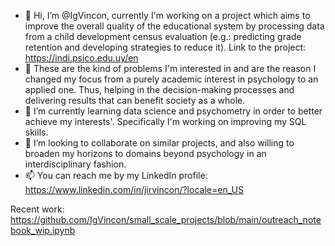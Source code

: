 - 👋 Hi, I’m @IgVincon, currently I'm working on a project which aims to improve the overall quality of the educational system
by processing data from a child development census evaluation (e.g.: predicting grade retention and developing strategies to reduce it). 
Link to the project: https://indi.psico.edu.uy/en
- 👀 These are the kind of problems I'm interested in and are the reason I changed my focus from a purely academic interest in psychology
to an applied one. Thus, helping in the decision-making processes and delivering results that can benefit society as a whole.
- 🌱 I’m currently learning data science and psychometry in order to better achieve my interests'. Specifically I'm working on improving my SQL skills.
- 💞️ I’m looking to collaborate on similar projects, and also willing to broaden my horizons to domains beyond psychology in an interdisciplinary fashion.
- 📫 You can reach me by my LinkedIn profile: https://www.linkedin.com/in/jirvincon/?locale=en_US

Recent work: https://github.com/IgVincon/small_scale_projects/blob/main/outreach_notebook_wip.ipynb
<!---
IgVincon/IgVincon is a ✨ special ✨ repository because its `README.md` (this file) appears on your GitHub profile.
You can click the Preview link to take a look at your changes.
--->
